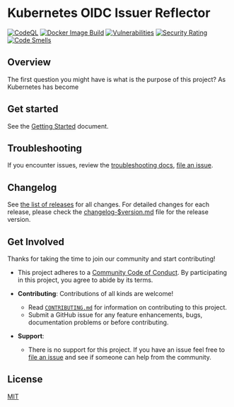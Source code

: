 # Kubernetes OIDC Issuer Reflector
[![CodeQL](https://github.com/KangarooKube/kube-oidc-issuer-reflector/actions/workflows/github-code-scanning/codeql/badge.svg)](https://github.com/KangarooKube/kube-oidc-issuer-reflector/actions/workflows/github-code-scanning/codeql)
[![Docker Image Build](https://github.com/KangarooKube/kube-oidc-issuer-reflector/actions/workflows/docker-image-build.yaml/badge.svg)](https://github.com/KangarooKube/kube-oidc-issuer-reflector/actions/workflows/docker-image-build.yaml)
[![Vulnerabilities](https://sonarcloud.io/api/project_badges/measure?project=KangarooKube_kube-oidc-issuer-reflector&metric=vulnerabilities)](https://sonarcloud.io/summary/new_code?id=KangarooKube_kube-oidc-issuer-reflector)
[![Security Rating](https://sonarcloud.io/api/project_badges/measure?project=KangarooKube_kube-oidc-issuer-reflector&metric=security_rating)](https://sonarcloud.io/summary/new_code?id=KangarooKube_kube-oidc-issuer-reflector)
[![Code Smells](https://sonarcloud.io/api/project_badges/measure?project=KangarooKube_kube-oidc-issuer-reflector&metric=code_smells)](https://sonarcloud.io/summary/new_code?id=KangarooKube_kube-oidc-issuer-reflector)

## Overview

The first question you might have is what is the purpose of this project?  As Kubernetes has become 

## Get started

See the [Getting Started](docs/getting-started.md) document.

## Troubleshooting

If you encounter issues, review the [troubleshooting docs](docs/troubleshooting.md),
[file an issue](https://github.com/KangarooKube/kube-oidc-issuer-reflector/issues).

## Changelog

See [the list of releases](https://github.com/KangarooKube/kube-oidc-issuer-reflector/releases) for all changes.
For detailed changes for each release, please check the [changelog-$version.md](./changelog) file for the release version.

## Get Involved

Thanks for taking the time to join our community and start contributing!

- This project adheres to a [Community Code of Conduct](CONTRIBUTING.md#contributor-covenant-code-of-conduct).
  By participating in this project, you agree to abide by its terms.
- **Contributing**: Contributions of all kinds are welcome!

  - Read [`CONTRIBUTING.md`](CONTRIBUTING.md) for information on contributing to this project.
  - Submit a GitHub issue for any feature enhancements, bugs, documentation problems or before contributing.

- **Support**:

  - There is no support for this project. If you have an issue feel free to [file an issue](https://github.com/KangarooKube/kube-oidc-issuer-reflector/issues) and see if someone can help from the community.

## License

[MIT](https://github.com/KangarooKube/kube-oidc-issuer-reflector/blob/main/LICENSE)
